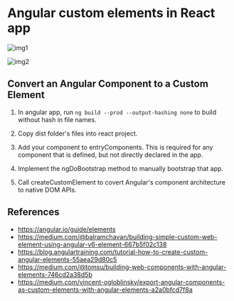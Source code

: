 # Angular custom elements in React app

![img1](https://angular.io/generated/images/guide/elements/customElement1.png)

![img2](https://angular.io/generated/images/guide/elements/createElement.png)

## Convert an Angular Component to a Custom Element

1. In angular app, run `ng build --prod --output-hashing none` to build without hash in file names.

1. Copy dist folder's files into react project.

1. Add your component to entryComponents. This is required for any component that is defined, but not directly declared in the app.
1. Implement the ngDoBootstrap method to manually bootstrap that app.
1. Call createCustomElement to covert Angular's component architecture to native DOM APIs.

## References

- <https://angular.io/guide/elements>
- <https://medium.com/@balramchavan/building-simple-custom-web-element-using-angular-v6-element-667b5f02c138>
- <https://blog.angulartraining.com/tutorial-how-to-create-custom-angular-elements-55aea29d80c5>
- <https://medium.com/@tomsu/building-web-components-with-angular-elements-746cd2a38d5b>
- <https://medium.com/vincent-ogloblinsky/export-angular-components-as-custom-elements-with-angular-elements-a2a0bfcd7f8a>
